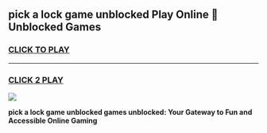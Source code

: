 
## pick a lock game unblocked Play Online 👋 Unblocked Games
<h3>
<a href="https://premium.freeplayer.one?title=pick_a_lock_game_unblocked&ref=19F">CLICK TO PLAY</a></h3>
<hr>

<h3>
<a href="https://premium.freeplayer.one?title=pick_a_lock_game_unblocked&ref=19F">CLICK 2 PLAY</a>
  
</h3>

<a href="https://premium.freeplayer.one?title=pick_a_lock_game_unblocked&ref=19F"><img src="https://clearcache.store/games.png"></a>


**pick a lock game unblocked games unblocked: Your Gateway to Fun and Accessible Online Gaming**
